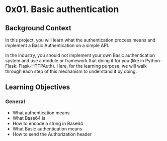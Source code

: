 # 0x01. Basic authentication


## Background Context
In this project, you will learn what the authentication process means and implement a Basic Authentication on a simple API.

In the industry, you should not implement your own Basic authentication system and use a module or framework that doing it for you (like in Python-Flask: Flask-HTTPAuth). Here, for the learning purpose, we will walk through each step of this mechanism to understand it by doing.

## Learning Objectives
### General
- What authentication means
- What Base64 is
- How to encode a string in Base64
- What Basic authentication means
- How to send the Authorization header

